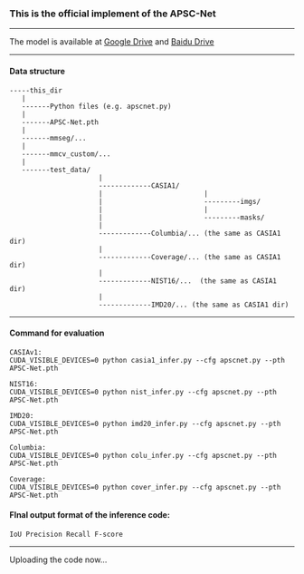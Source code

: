 ### This is the official implement of the APSC-Net

---

The model is available at [Google Drive](https://drive.google.com/file/d/1fTFUnn1mCO9w-YG3wa9Xqqkdn2PsSwmZ/view?usp=sharing) and [Baidu Drive](https://pan.baidu.com/s/1Y4qJOa6GWD_9MDBXmkOWBg?pwd=apsc)

---

#### Data structure

```
-----this_dir
   |
   -------Python files (e.g. apscnet.py)
   |
   -------APSC-Net.pth
   |
   -------mmseg/...
   |
   -------mmcv_custom/...
   |
   -------test_data/
                      |
                      -------------CASIA1/
                      |                         |
                      |                         ---------imgs/
                      |                         |
                      |                         ---------masks/
                      | 
                      -------------Columbia/... (the same as CASIA1 dir)
                      |
                      -------------Coverage/... (the same as CASIA1 dir)
                      |
                      -------------NIST16/...  (the same as CASIA1 dir)
                      |
                      -------------IMD20/... (the same as CASIA1 dir)
```

---
#### Command for evaluation
```
CASIAv1:
CUDA_VISIBLE_DEVICES=0 python casia1_infer.py --cfg apscnet.py --pth APSC-Net.pth

NIST16:
CUDA_VISIBLE_DEVICES=0 python nist_infer.py --cfg apscnet.py --pth APSC-Net.pth

IMD20:
CUDA_VISIBLE_DEVICES=0 python imd20_infer.py --cfg apscnet.py --pth APSC-Net.pth

Columbia:
CUDA_VISIBLE_DEVICES=0 python colu_infer.py --cfg apscnet.py --pth APSC-Net.pth

Coverage:
CUDA_VISIBLE_DEVICES=0 python cover_infer.py --cfg apscnet.py --pth APSC-Net.pth
```
#### FInal output format of the inference code:
```
IoU Precision Recall F-score
```
---


Uploading the code now...


